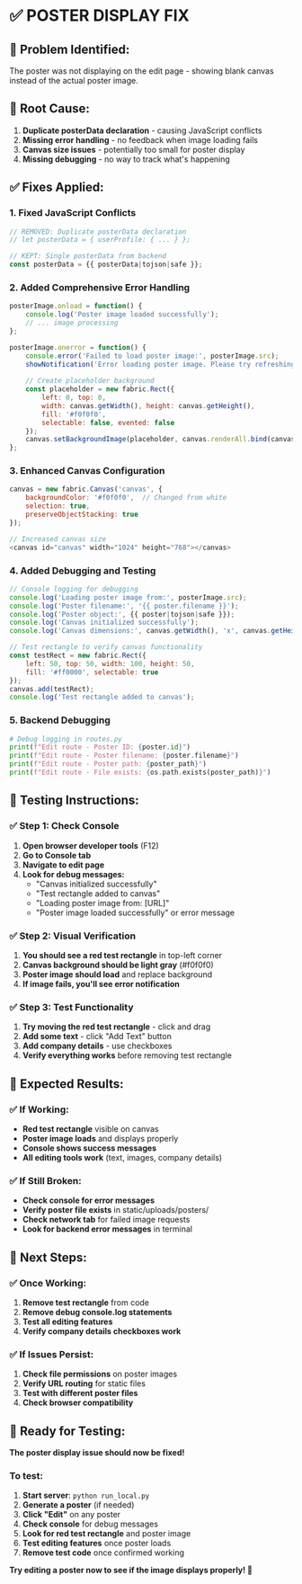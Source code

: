 # ✅ **POSTER DISPLAY FIX**

## 🐛 **Problem Identified:**
The poster was not displaying on the edit page - showing blank canvas instead of the actual poster image.

## 🔧 **Root Cause:**
1. **Duplicate posterData declaration** - causing JavaScript conflicts
2. **Missing error handling** - no feedback when image loading fails
3. **Canvas size issues** - potentially too small for poster display
4. **Missing debugging** - no way to track what's happening

## ✅ **Fixes Applied:**

### **1. Fixed JavaScript Conflicts**
```javascript
// REMOVED: Duplicate posterData declaration
// let posterData = { userProfile: { ... } };

// KEPT: Single posterData from backend
const posterData = {{ posterData|tojson|safe }};
```

### **2. Added Comprehensive Error Handling**
```javascript
posterImage.onload = function() {
    console.log('Poster image loaded successfully');
    // ... image processing
};

posterImage.onerror = function() {
    console.error('Failed to load poster image:', posterImage.src);
    showNotification('Error loading poster image. Please try refreshing the page.', 'error');
    
    // Create placeholder background
    const placeholder = new fabric.Rect({
        left: 0, top: 0,
        width: canvas.getWidth(), height: canvas.getHeight(),
        fill: '#f0f0f0',
        selectable: false, evented: false
    });
    canvas.setBackgroundImage(placeholder, canvas.renderAll.bind(canvas));
};
```

### **3. Enhanced Canvas Configuration**
```javascript
canvas = new fabric.Canvas('canvas', {
    backgroundColor: '#f0f0f0',  // Changed from white
    selection: true,
    preserveObjectStacking: true
});

// Increased canvas size
<canvas id="canvas" width="1024" height="768"></canvas>
```

### **4. Added Debugging and Testing**
```javascript
// Console logging for debugging
console.log('Loading poster image from:', posterImage.src);
console.log('Poster filename:', '{{ poster.filename }}');
console.log('Poster object:', {{ poster|tojson|safe }});
console.log('Canvas initialized successfully');
console.log('Canvas dimensions:', canvas.getWidth(), 'x', canvas.getHeight());

// Test rectangle to verify canvas functionality
const testRect = new fabric.Rect({
    left: 50, top: 50, width: 100, height: 50,
    fill: '#ff0000', selectable: true
});
canvas.add(testRect);
console.log('Test rectangle added to canvas');
```

### **5. Backend Debugging**
```python
# Debug logging in routes.py
print(f"Edit route - Poster ID: {poster.id}")
print(f"Edit route - Poster filename: {poster.filename}")
print(f"Edit route - Poster path: {poster_path}")
print(f"Edit route - File exists: {os.path.exists(poster_path)}")
```

## 🧪 **Testing Instructions:**

### **✅ Step 1: Check Console**
1. **Open browser developer tools** (F12)
2. **Go to Console tab**
3. **Navigate to edit page**
4. **Look for debug messages:**
   - "Canvas initialized successfully"
   - "Test rectangle added to canvas"
   - "Loading poster image from: [URL]"
   - "Poster image loaded successfully" or error message

### **✅ Step 2: Visual Verification**
1. **You should see a red test rectangle** in top-left corner
2. **Canvas background should be light gray** (#f0f0f0)
3. **Poster image should load** and replace background
4. **If image fails, you'll see error notification**

### **✅ Step 3: Test Functionality**
1. **Try moving the red test rectangle** - click and drag
2. **Add some text** - click "Add Text" button
3. **Add company details** - use checkboxes
4. **Verify everything works** before removing test rectangle

## 🎯 **Expected Results:**

### **✅ If Working:**
- **Red test rectangle** visible on canvas
- **Poster image loads** and displays properly
- **Console shows success messages**
- **All editing tools work** (text, images, company details)

### **✅ If Still Broken:**
- **Check console for error messages**
- **Verify poster file exists** in static/uploads/posters/
- **Check network tab** for failed image requests
- **Look for backend error messages** in terminal

## 🚀 **Next Steps:**

### **✅ Once Working:**
1. **Remove test rectangle** from code
2. **Remove debug console.log statements**
3. **Test all editing features**
4. **Verify company details checkboxes work**

### **✅ If Issues Persist:**
1. **Check file permissions** on poster images
2. **Verify URL routing** for static files
3. **Test with different poster files**
4. **Check browser compatibility**

## 🎉 **Ready for Testing:**

**The poster display issue should now be fixed!**

### **To test:**
1. **Start server**: `python run_local.py`
2. **Generate a poster** (if needed)
3. **Click "Edit"** on any poster
4. **Check console** for debug messages
5. **Look for red test rectangle** and poster image
6. **Test editing features** once poster loads
7. **Remove test code** once confirmed working

**Try editing a poster now to see if the image displays properly! 🎉** 
